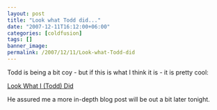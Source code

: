 ```yaml
---
layout: post
title: "Look what Todd did..."
date: "2007-12-11T16:12:00+06:00"
categories: [coldfusion]
tags: []
banner_image: 
permalink: /2007/12/11/Look-what-Todd-did
---
```


Todd is being a bit coy - but if this is what I think it is - it is pretty cool:

<a href="http://cfsilence.com/blog/client/index.cfm/2007/12/11/Look-What-I-Did">Look What I (Todd) Did</a>

He assured me a more in-depth blog post will be out a bit later tonight.